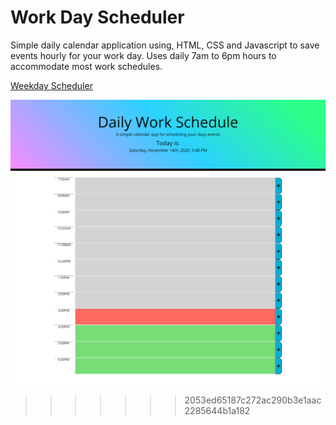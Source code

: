 # Work Day Scheduler

Simple daily calendar application using, HTML, CSS and Javascript to save events hourly for your work day. Uses daily 7am to 6pm hours to accommodate most work schedules.

[Weekday Scheduler](https://jennyking0805.github.io/Work-Day-Scheduler/)

![](/assets/images/workday-scheduler.png)
>>>>>>> 2053ed65187c272ac290b3e1aac2285644b1a182
